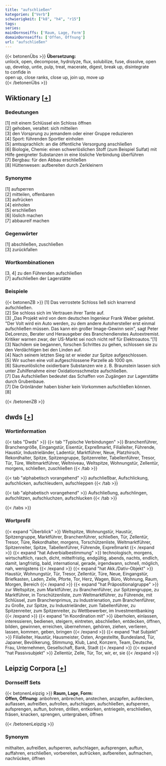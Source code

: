```yaml
---
title: "aufschließen"
kategorien: ["Verb"]
schwierigkeit: ["k8", "h4", "r15"]
tags:
series:
mainDornseiffs: ['Raum, Lage, Form']
domainDornseiffs: ['Offen, Öffnung']
url: "aufschließen"
---
```


{{< betonenÜbs >}}
**Übersetzung:**  
unlock, open, decompose, hydrolyze, flux, solubilize, fuse, dissolve, open up, develop, untie, pulp, treat, macerate, digest, break up, disintegrate  
to confide in  
open up, close ranks, close up, join up, move up  
{{< /betonenÜbs >}}

## Wiktionary [[+](https://de.wiktionary.org/wiki/aufschließen)]

### Bedeutungen
[1] mit einem Schlüssel ein Schloss öffnen  
[2] gehoben, veraltet: sich mitteilen  
[3] den Vorsprung zu jemandem oder einer Gruppe reduzieren  
[4] Sport: führenden Sportler einholen  
[5] amtssprachlich: an die öffentliche Versorgung anschließen  
[6] Biologie, Chemie: einen schwerlöslichen Stoff (zum Beispiel Sulfat) mit Hilfe geeigneter Substanzen in eine lösliche Verbindung überführen  
[7] Bergbau: für den Abbau erschließen  
[8] Hüttenwesen: aufbereiten durch Zerkleinern  

### Synonyme
[1] aufsperren  
[2] mitteilen, offenbaren  
[3] aufrücken  
[4] einholen  
[5] erschließen  
[6] löslich machen  
[7] abbaureif machen  

### Gegenwörter
[1] abschließen, zuschließen  
[3] zurückfallen  

### Wortkombinationen
[3, 4] zu den Führenden aufschließen  
[7] aufschließen der Lagerstätte  

### Beispiele
{{< betonenZB >}}
[1] Das verrostete Schloss ließ sich knarrend aufschließen.  
[2] Sie schloss sich im Vertrauen ihrer Tante auf.  
[3] „Das Projekt wird von dem deutschen Ingenieur Frank Weber geleitet. "Der Volt wird ein Auto werden, zu dem andere Autohersteller erst einmal aufschließen müssen. Das kann ein großer Image-Gewinn sein", sagt Peter DeLorenzo, Berater und Herausgeber des Branchendienstes Autoextremist. Kritiker warnen zwar, der US-Markt sei noch nicht reif für Elektroautos.“[1]  
[3] Nachdem sie begannen, forschen Schrittes zu gehen, schlossen sie zu den Verdächtigen bei den Linden auf.  
[4] Nach seinem letzten Sieg ist er wieder zur Spitze aufgeschlossen.  
[5] Wir suchen eine voll aufgeschlossene Parzelle ab 1000 qm.  
[6] Säureunlösliche oxidierbare Substanzen wie z. B. Braunstein lassen sich unter Zuhilfenahme einer Oxidationsschmelze aufschließen.  
[7] Das Aufschließen bedeutet das Schaffen von Zugängen zur Lagerstätte durch Grubenbaue.  
[7] Die Grönländer haben bisher kein Vorkommen aufschließen können.  
[8]  

{{< /betonenZB >}}


## dwds [[+](https://www.dwds.de/wb/aufschließen)]

### Wortinformation
{{< tabs "Dwds" >}}
{{< tab "Typische Verbindungen" >}}
Branchenführer, Branchengröße, Eingangstür, Eisentür, Expreßmarkt, Filialleiter, Führende, Haustür, Industrieländer, Ladentür, Marktführer, Neue, Platzhirsch, Rekordhalter, Spitze, Spitzengruppe, Spitzenreiter, Tabellenführer, Tresor, Tür, Türe, Weltmarktführer, Weltniveau, Weltspitze, Wohnungstür, Zellentür, morgens, schließen, zuschließen
{{< /tab >}}

{{< tab "alphabetisch vorangehend" >}}
aufschließbar, Aufschlickung, aufschlicken, aufschleudern, aufschleppen
{{< /tab >}}

{{< tab "alphabetisch vorangehend" >}}
Aufschließung, aufschlingen, aufschlitzen, aufschluchzen, aufschlucken
{{< /tab >}}

{{< /tabs >}}

### Wortprofil
{{< expand "Überblick" >}} Weltspitze, Wohnungstür, Haustür, Spitzengruppe, Marktführer, Branchenführer, schließen, Tür, Zellentür, Tresor, Türe, Rekordhalter, morgens, Torschützenliste, Weltmarktführer, Spitzenreiter, Spitze, Tabellenführer, Führende, Expreßmarkt {{< /expand >}}
{{< expand "hat Adverbialbestimmung" >}} technologisch, morgens, wirtschaftlich, rasch, dicht, mittelfristig, endgültig, abends, nachts, endlich, damit, langfristig, bald, international, gerade, irgendwann, schnell, möglich, nah, wenigstens {{< /expand >}}
{{< expand "hat Akk./Dativ-Objekt" >}} Haustür, Wohnungstür, Tür, Tresor, Zellentür, Türe, Neue, Eingangstür, Briefkasten, Laden, Zelle, Pforte, Tor, Herz, Wagen, Büro, Wohnung, Raum, Morgen, Bereich {{< /expand >}}
{{< expand "hat Präpositionalgruppe" >}} zur Weltspitze, zum Marktführer, zu Branchenführer, zur Spitzengruppe, zu Marktführer, in Torschützenliste, zum Weltmarktführer, zu Führende, mit Schlüssel, zum Branchenprimus, zu Industrienation, zum Branchenführer, zu Große, zur Spitze, zu Industrieländer, zum Tabellenführer, zu Spitzenreiter, zum Spitzenreiter, zu Wettbewerber, im Investmentbanking {{< /expand >}}
{{< expand "in Koordination mit" >}} überholen, einlassen, interessieren, bedienen, steigern, eintreten, abschließen, entdecken, öffnen, bilden, gewinnen, erreichen, übernehmen, gehören, ziehen, verlieren, lassen, kommen, geben, bringen {{< /expand >}}
{{< expand "hat Subjekt" >}} Filialleiter, Haustür, Hausmeister, Osten, Angestellte, Bundesland, Tür, Japaner, Bevölkerung, Stimmung, Klub, Land, Konzern, Team, Deutsche, Frau, Unternehmen, Gesellschaft, Bank, Stadt {{< /expand >}}
{{< expand "hat Passivsubjekt" >}} Zellentür, Zelle, Tür, Tor, wir, er, sie {{< /expand >}}

## Leipzig Corpora [[+](https://corpora.uni-leipzig.de/en/res?word=aufschließen&corpusId=deu_newscrawl-public_2018)]

### Dornseiff Sets
{{< betonenLeipzig >}}
**Raum, Lage, Form:**  
**Offen, Öffnung:** anbohren, anbrechen, anstechen, anzapfen, aufdecken, auflassen, aufreißen, aufrollen, aufschlagen, aufschließen, aufsperren, aufsprengen, auftun, bohren, drillen, entkorken, entriegeln, erschließen, fräsen, knacken, sprengen, untergraben, öffnen  

{{< /betonenLeipzig >}}

### Synonym
mithalten, aufreißen, aufsperren, aufschlagen, aufsprengen, auftun, auffahren, erschließen, vorbereiten, aufrücken, aufbereiten, aufmachen, nachrücken, öffnen

